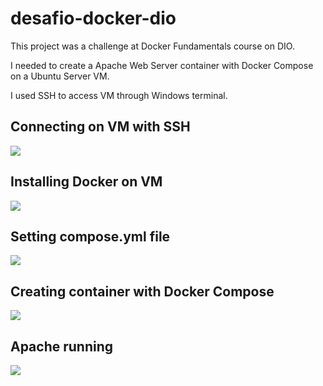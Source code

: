 # desafio-docker-dio

This project was a challenge at Docker Fundamentals course on DIO.

I needed to create a Apache Web Server container with Docker Compose on a Ubuntu Server VM.

I used SSH to access VM through Windows terminal.

## Connecting on VM with SSH
<img src="https://user-images.githubusercontent.com/81250968/229659104-26e348d6-91af-4119-b556-3850ec6615c5.png"/>

## Installing Docker on VM
<img src="https://user-images.githubusercontent.com/81250968/229659107-e060d5ce-ee0e-4546-8de4-d3aad5c880e7.png"/>

## Setting compose.yml file
<img src="https://user-images.githubusercontent.com/81250968/229659103-04edbf91-52bc-4629-8c83-0164f5384be8.png"/>

## Creating container with Docker Compose
<img src="https://user-images.githubusercontent.com/81250968/229659106-d4d00ab8-1651-4392-8441-fca1d9ea10ec.png"/>

## Apache running
<img src="https://user-images.githubusercontent.com/81250968/229659101-9f7a6d13-67fa-462e-b51a-2b8e6b7f5ae9.png"/>
